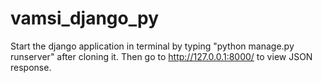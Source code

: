 # vamsi_django_py
Start the django application in terminal by typing "python manage.py runserver" after cloning it. Then go to  http://127.0.0.1:8000/ to view JSON response.
